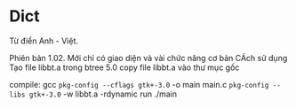 # Dict
Từ điển Anh - Việt. 

Phiên bản 1.02. Mới chỉ có giao diện và vài chức năng cơ bản
CÁch sử dụng
Tạo file libbt.a trong btree 5.0
copy file libbt.a vào thư mục gốc

compile:
gcc `pkg-config --cflags gtk+-3.0` -o main main.c `pkg-config --libs gtk+-3.0` -w libbt.a -rdynamic
run
./main
